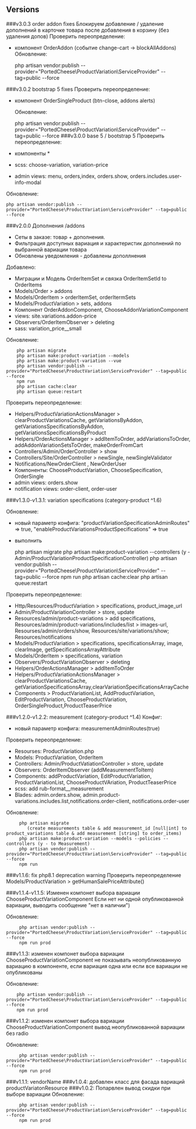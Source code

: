 ## Versions

###v3.0.3 order addon fixes
Блокируем добавление / удаление дополнений в карточке товара после добавления в корзину (без удаления допов)
Проверить переопределение:
- компонент OrderAddon (событие change-cart -> blockAllAddons) 
Обновление:

    php artisan vendor:publish --provider="PortedCheese\ProductVariation\ServiceProvider" --tag=public --force

###v3.0.2 bootstrap 5 fixes
Проверить переопределение:
- компонент OrderSingleProduct (btn-close, addons alerts)


  Обновление:

    php artisan vendor:publish --provider="PortedCheese\ProductVariation\ServiceProvider" --tag=public --force 
###v3.0.0 base 5 / bootstrap 5
Проверить переопределение:
- компоненты *
- scss: choose-variation, variation-price
- admin views: menu, orders,index, orders.show, orders.includes.user-info-modal

Обновление:

    php artisan vendor:publish --provider="PortedCheese\ProductVariation\ServiceProvider" --tag=public --force

###v2.0.0 Дополнения /addons
- Сеты в заказе: товар + дополнения. 
- Фильтрация доступных вариация и характеристик дополнений по выбранной вариации товара
- Обновлены уведомления - добавлены дополлнения

Добавлено:
- Миграции и Модель OrderItemSet и связка OrderItemSetId to OrderItems
- Models/Order > addons
- Models/OrderItem > orderItemSet, orderItermSets
- Models/ProductVariation > sets, addons
- Компонент OrderAddonComponent, ChooseAddonVariationComponent
- views: site.variations.addon-price 
- Observers/OrderItemObserver > deleting
- sass: variation_price__small

Обновление:
        
        php artisan migrate
        php artisan make:product-variation --models 
        php artisan make:product-variation --vue 
        php artisan vendor:publish --provider="PortedCheese\ProductVariation\ServiceProvider" --tag=public --force
        npm run
        php artisan cache:clear
        php artisan queue:restart

Проверить переопределение:

- Helpers/ProductVariationActionsManager > clearProductVariationsCache, getVariationsByAddon, getVariationsSpecificationsByAddon, getVariationsSpecificationsByProduct
- Helpers/OrderActionsManager >  addItemToOrder,  addVariationsToOrder, addAddonVariationSetsToOrder,  makeOrderFromCart
- Controllers/Admin/OrderController > show
- Controllers/Site/OrderController > newSingle, newSingleValidator
- Notifications/NewOrderClient , NewOrderUser
- Компоненты: ChooseProductVariation, ChooseSpecification, OrderSingle
- admin views: orders.show
- notification views: order-client, order-user


###v1.3.0-v1.3.1: variation specifications (category-product ^1.6)

Обновление:
        
- новый параметр конфига:  "productVariationSpecificationAdminRoutes" => true,
                           "enableProductVariationsProductSpecifications" => true
- выполнить


    php artisan migrate
    php artisan make:product-variation --controllers  (y - Admin/ProductVariationProductSpecificationController)
    php artisan vendor:publish --provider="PortedCheese\ProductVariation\ServiceProvider" --tag=public --force
    npm run
    php artisan cache:clear
    php artisan queue:restart

Проверить переопределение:

- Http/Resources/ProductVariation > specifications, product_image_url
- Admin/ProductVariationController > store, update
- Resources/admin/product-variations > add specifications,  
            Resources/admin/product-variations/includes/list > images-url, 
            Resourses/admin/orders/show, Resources/site/variations/show;
            Resources/notifications
- Models/ProductVariation > specifications, specificationsArray, image, clearImage, getSpecificationsArrayAttribute
- Models/OrderItem > specifications, variation
- Observers/ProductVariationObserver > deleting
- Helpers/OrderActionsManager > addItemToOrder
- Helpers/ProductVariationActionsManager > clearProductVariationsCache, getVariationSpecificationsArray,clearVariationSpecificationsArrayCache
- Components > ProductVariationList, AddProductVariation, EditProductVariation, ChooseProductVariation, OrderSingleProduct,ProductTeaserPrice
        
        
###v1.2.0-v1.2.2: measurement (category-product ^1.4)
Конфиг:
- новый параметр конфига: measurementAdminRoutes(true)

Проверить переопределение:
- Resourses: ProductVariation.php
- Models: ProductVariation, OrderItem 
- Controllers: Admin/ProductVatiationController > store, update
- Observers: OrderItemObserver (addMeasurementToItem)
- Components: addProductVariation, EditProductVariation, ProductVariationList, ChooseProductVAriation, ProductTeaserPrice
- scss: add rub-format__measurement
- Blades: admin.orders.show, admin.product-variations.includes.list,notifications.order-client, notifications.order-user
       
Обновление:


         php artisan migrate 
            (create measurements table & add measurement_id [null|int] to product_variations table & add measurement [string] to order_items)
         php artisan make:product-variation --models --policies --controllers (y - to Measurement)
         php artisan vendor:publish --provider="PortedCheese\ProductVariation\ServiceProvider" --tag=public --force
         npm run 

###v1.1.6: fix php8.1  deprecation warning
Проверить переопределение Models/ProductVariation > getHumanSalePriceAttribute()

###v1.1.4-v1.1.5: Изменен компонет выбора вариации ChooseProductVariationComponent
Если нет ни одной опубликованной вариации, выводить сообщение "нет в наличии")
       
Обновление:

         php artisan vendor:publish --provider="PortedCheese\ProductVariation\ServiceProvider" --tag=public --force
         npm run prod

###v1.1.3: изменен компонет выбора вариации ChooseProductVariationComponent 
не показывать неопубликованную вариацию в компоненте, если вариация одна или если все вариации не опубликованы

Обновление:

        php artisan vendor:publish --provider="PortedCheese\ProductVariation\ServiceProvider" --tag=public --force
        npm run prod

###v1.1.2: изменен компонет выбора вариации ChooseProductVariationComponent 
вывод неопубликованной вариации без radio

Обновление:

         php artisan vendor:publish --provider="PortedCheese\ProductVariation\ServiceProvider" --tag=public --force
         npm run prod

###v1.1.1: vendorName
###v1.0.4: добавлен класс для фасада вариаций productVariatonResource
###v1.0.2: Попарвлен вывод скидки при выборе вариации
Обновление:

         php artisan vendor:publish --provider="PortedCheese\ProductVariation\ServiceProvider" --tag=public --force
         npm run prod